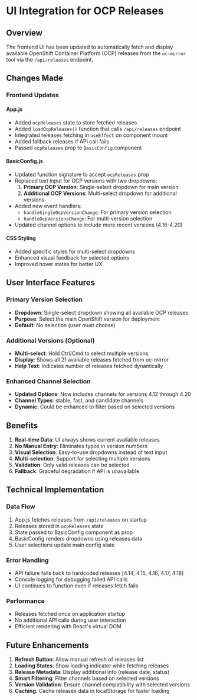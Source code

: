 # UI Integration for OCP Releases

## Overview
The frontend UI has been updated to automatically fetch and display available OpenShift Container Platform (OCP) releases from the `oc-mirror` tool via the `/api/releases` endpoint.

## Changes Made

### Frontend Updates

#### App.js
- Added `ocpReleases` state to store fetched releases
- Added `loadOcpReleases()` function that calls `/api/releases` endpoint
- Integrated releases fetching in `useEffect` on component mount
- Added fallback releases if API call fails
- Passed `ocpReleases` prop to `BasicConfig` component

#### BasicConfig.js
- Updated function signature to accept `ocpReleases` prop
- Replaced text input for OCP versions with two dropdowns:
  1. **Primary OCP Version**: Single-select dropdown for main version
  2. **Additional OCP Versions**: Multi-select dropdown for additional versions
- Added new event handlers:
  - `handleSingleOcpVersionChange`: For primary version selection
  - `handleOcpVersionsChange`: For multi-version selection
- Updated channel options to include more recent versions (4.16-4.20)

#### CSS Styling
- Added specific styles for multi-select dropdowns
- Enhanced visual feedback for selected options
- Improved hover states for better UX

## User Interface Features

### Primary Version Selection
- **Dropdown**: Single-select dropdown showing all available OCP releases
- **Purpose**: Select the main OpenShift version for deployment
- **Default**: No selection (user must choose)

### Additional Versions (Optional)
- **Multi-select**: Hold Ctrl/Cmd to select multiple versions
- **Display**: Shows all 21 available releases fetched from oc-mirror
- **Help Text**: Indicates number of releases fetched dynamically

### Enhanced Channel Selection
- **Updated Options**: Now includes channels for versions 4.12 through 4.20
- **Channel Types**: stable, fast, and candidate channels
- **Dynamic**: Could be enhanced to filter based on selected versions

## Benefits

1. **Real-time Data**: UI always shows current available releases
2. **No Manual Entry**: Eliminates typos in version numbers
3. **Visual Selection**: Easy-to-use dropdowns instead of text input
4. **Multi-selection**: Support for selecting multiple versions
5. **Validation**: Only valid releases can be selected
6. **Fallback**: Graceful degradation if API is unavailable

## Technical Implementation

### Data Flow
1. App.js fetches releases from `/api/releases` on startup
2. Releases stored in `ocpReleases` state
3. State passed to BasicConfig component as prop
4. BasicConfig renders dropdowns using releases data
5. User selections update main config state

### Error Handling
- API failure falls back to hardcoded releases [4.14, 4.15, 4.16, 4.17, 4.18]
- Console logging for debugging failed API calls
- UI continues to function even if releases fetch fails

### Performance
- Releases fetched once on application startup
- No additional API calls during user interaction
- Efficient rendering with React's virtual DOM

## Future Enhancements

1. **Refresh Button**: Allow manual refresh of releases list
2. **Loading States**: Show loading indicator while fetching releases
3. **Release Metadata**: Display additional info (release date, status)
4. **Smart Filtering**: Filter channels based on selected versions
5. **Version Validation**: Ensure channel compatibility with selected versions
6. **Caching**: Cache releases data in localStorage for faster loading
